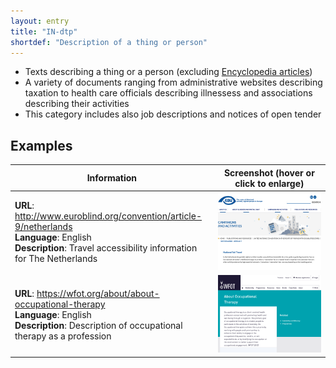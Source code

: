 ```yaml
---
layout: entry
title: "IN-dtp"
shortdef: "Description of a thing or person"
---
```


- Texts describing a thing or a person (excluding [Encyclopedia articles](IN-en))
- A variety of documents ranging from administrative websites describing taxation to health care officials describing illnessess and associations describing their activities
- This category includes also job descriptions and notices of open tender


<!-- details -->

## Examples

<!-- START GENERATED SCREENSHOT GALLERY -->
<!--     NOTE: this screenshot gallery is automatically generated.       -->
<!--     Please avoid modifying it manually: any changes will be         -->
<!--     overwritten the next time the generation script is run.         -->
<table class="website-examples">
  <thead>
    <tr>
      <th class="website-examples-col-1">Information</th>
      <th class="website-examples-col-2">Screenshot (hover or click to enlarge)</th>
    </tr>
  </thead>
  <tbody>
    <tr>
      <td>
        <div class="img-url"><b>URL</b>: <a href="http://www.euroblind.org/convention/article-9/netherlands">http://www.euroblind.org/convention/article-9/netherlands</a></div>
        <div class="img-info"><b>Language</b>: English</div>
        <div class="img-info"><b>Description</b>: Travel accessibility information for The Netherlands</div>
      </td>
      <td><a href="../static/screenshots/IN-dtp/www.euroblind.org_convention_article-9_netherlands--2048x1536.png"><img class="thumbnail" src="../static/screenshots/IN-dtp/www.euroblind.org_convention_article-9_netherlands--2048x1536.png" alt="screenshot of www.euroblind.org_convention_article-9_netherlands--2048x1536"></a></td>
    </tr>
    <tr>
      <td>
        <div class="img-url"><b>URL</b>: <a href="https://wfot.org/about/about-occupational-therapy">https://wfot.org/about/about-occupational-therapy</a></div>
        <div class="img-info"><b>Language</b>: English</div>
        <div class="img-info"><b>Description</b>: Description of occupational therapy as a profession</div>
      </td>
      <td><a href="../static/screenshots/IN-dtp/wfot.org_about_about-occupational-therapy--2048x1536.png"><img class="thumbnail" src="../static/screenshots/IN-dtp/wfot.org_about_about-occupational-therapy--2048x1536.png" alt="screenshot of wfot.org_about_about-occupational-therapy--2048x1536"></a></td>
    </tr>
  </tbody>
</table>
<!-- END GENERATED SCREENSHOT GALLERY -->
